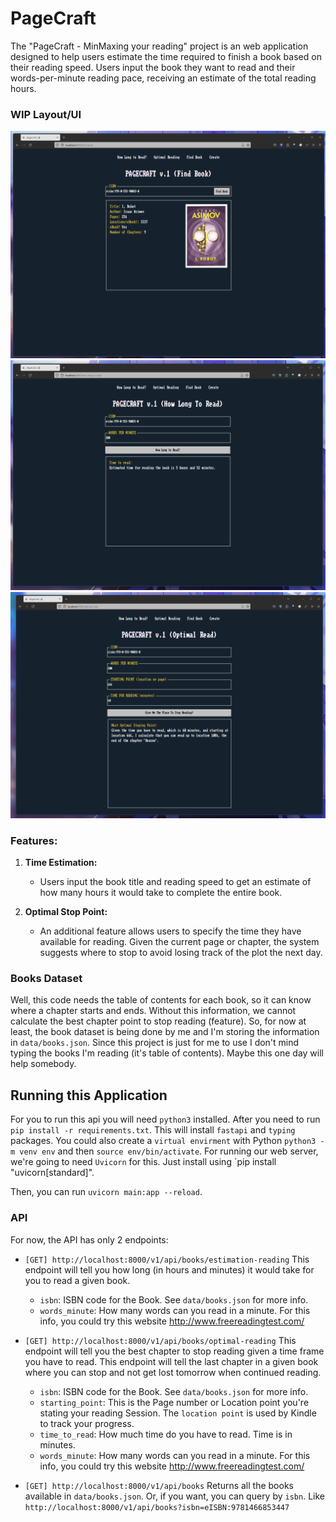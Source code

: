 # PageCraft
The "PageCraft - MinMaxing your reading" project is an web application designed to help users estimate the time required to finish a book based on their reading speed. Users input the book they want to read and their words-per-minute reading pace, receiving an estimate of the total reading hours.

### WIP Layout/UI
![pagecraft](images/find_book.png)
![pagecraft](images/how_long_to_read.png)
![pagecraft](images/optimal_read.png)

### **Features:**

1. **Time Estimation:**
    
    - Users input the book title and reading speed to get an estimate of how many hours it would take to complete the entire book.
2. **Optimal Stop Point:**
    
    - An additional feature allows users to specify the time they have available for reading. Given the current page or chapter, the system suggests where to stop to avoid losing track of the plot the next day.


### Books Dataset
Well, this code needs the table of contents for each book, so it can know where a chapter starts and ends. Without this information, we cannot calculate the best chapter point to stop reading (feature). So, for now at least, the book dataset is being done by me and I'm storing the information in `data/books.json`. Since this project is just for me to use I don't mind typing the books I'm reading (it's table of contents). Maybe this one day will help somebody.

## Running this Application
For you to run this api you will need `python3` installed. After you need to run `pip install -r requirements.txt`. This will install `fastapi` and `typing` packages. You could also create a `virtual envirment` with Python `python3 -m venv env` and then `source env/bin/activate`. For running our web server, we're going to need `Uvicorn` for this. Just install using `pip install "uvicorn[standard]".

Then, you can run `uvicorn main:app --reload`.

### API
For now, the API has only 2 endpoints: 

- `[GET] http://localhost:8000/v1/api/books/estimation-reading` This endpoint will tell you how long (in hours and minutes) it would take for you to read a given book.
    - `isbn`: ISBN code for the Book. See `data/books.json` for more info.
    - `words_minute`: How many words can you read in a minute. For this info, you could try this website http://www.freereadingtest.com/
- `[GET] http://localhost:8000/v1/api/books/optimal-reading` This endpoint will tell you the best chapter to stop reading given a time frame you have to read. This endpoint will tell the last chapter in a given book where you can stop and not get lost tomorrow when continued reading.
    - `isbn`: ISBN code for the Book. See `data/books.json` for more info.
    - `starting_point`: This is the Page number or Location point you're stating your reading Session. The `location point` is used by Kindle to track your progress.
    - `time_to_read`: How much time do you have to read. Time is in minutes.
    - `words_minute`: How many words can you read in a minute. For this info, you could try this website http://www.freereadingtest.com/

- `[GET] http://localhost:8000/v1/api/books` Returns all the books available in `data/books.json`. Or, if you want, you can query by `isbn`. Like `http://localhost:8000/v1/api/books?isbn=eISBN:9781466853447`
